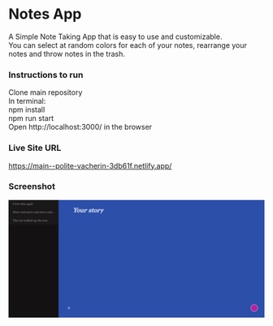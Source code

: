 # Notes App

A Simple Note Taking App that is easy to use and customizable. <br />
You can select at random colors for each of your notes, rearrange your notes and throw notes in the trash.

### Instructions to run
Clone main repository <br />
In terminal: <br />
npm install <br />
npm run start <br />
Open http://localhost:3000/ in the browser

### Live Site URL
https://main--polite-vacherin-3db61f.netlify.app/

### Screenshot
![Screen Shot](src/images/screenshot.jpg?raw=true "Screen Shot")
